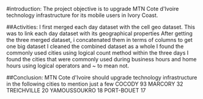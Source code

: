 #introduction:
The project objective is to upgrade MTN Cote d'Ivoire technology infrastructure for its mobile users in Ivory Coast. 

##Activities:
I first merged each day dataset with the cell geo dataset. This was to link each day dataset with its geographical properties
After getting the three merged dataset, i concatenated them in terms of columns to get one big dataset
I cleaned the combined dataset as a whole
I found the commonly used cities using logical count method within the three days
I found the cities that were commonly used during business hours and home hours using logical operators and ~ to mean not.

##Conclusion:
MTN Cote d'Ivoire should upgrade technology infrastructure in the following cities to mention just a few
COCODY          93
MARCORY         32
TREICHVILLE     20
YAMOUSSOUKRO    18
PORT-BOUET      17
